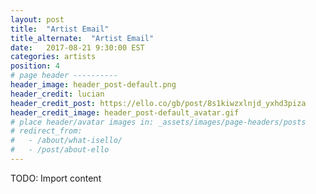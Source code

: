 ```yaml
---
layout: post
title:  "Artist Email"
title_alternate:  "Artist Email"
date:   2017-08-21 9:30:00 EST
categories: artists
position: 4
# page header ----------
header_image: header_post-default.png
header_credit: lucian
header_credit_post: https://ello.co/gb/post/8s1kiwzxlnjd_yxhd3piza
header_credit_image: header_post-default_avatar.gif
# place header/avatar images in: _assets/images/page-headers/posts
# redirect_from:
#   - /about/what-isello/
#   - /post/about-ello
---
```


TODO: Import content
